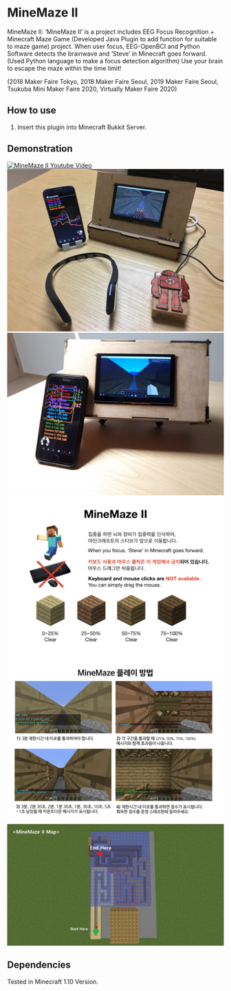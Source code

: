 # MineMaze II
MineMaze II: ‘MineMaze II’ is a project includes EEG Focus Recognition + Minecraft Maze Game (Developed Java Plugin to add function for suitable to maze game) project. When user focus, EEG-OpenBCI and Python Software detects the brainwave and ‘Steve’ in Minecraft goes forward. (Used Python language to make a focus detection algorithm) Use your brain to escape the maze within the time limit!

(2018 Maker Faire Tokyo, 2018 Maker Faire Seoul, 2019 Maker Faire Seoul, Tsukuba Mini Maker Faire 2020, Virtually Maker Faire 2020)

## How to use
1. Insert this plugin into Minecraft Bukkit Server.

## Demonstration
[![MineMaze II Youtube Video](https://img.youtube.com/vi/rF4wpjcnGwU/0.jpg)](https://youtu.be/rF4wpjcnGwU)
<img src='pics/pics1.jpg'/>
<img src='pics/pics2.jpg'/>
<img src='pics/pics3.jpeg'/>
<img src='pics/pics4.jpeg'/>
<img src='pics/pics5.png'/>

## Dependencies
Tested in Minecraft 1.10 Version.
